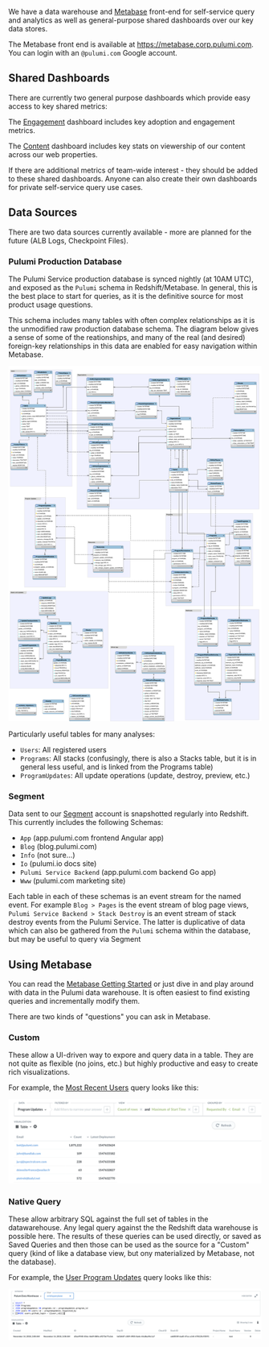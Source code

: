 We have a data warehouse and [Metabase](https://metabase.corp.pulumi.com/) front-end for self-service query and analytics as well as general-purpose shared dashboards over our key data stores.

The Metabase front end is available at https://metabase.corp.pulumi.com.  You can login with an `@pulumi.com` Google account.

## Shared Dashboards

There are currently two general purpose dashboards which provide easy access to key shared metrics:

The [Engagement](https://metabase.corp.pulumi.com/dashboard/1) dashboard includes key adoption and engagement metrics.

The [Content](https://metabase.corp.pulumi.com/dashboard/2) dashboard includes key stats on viewership of our content across our web properties.

If there are additional metrics of team-wide interest - they should be added to these shared dashboards.  Anyone can also create their own dashboards for private self-service query use cases.

## Data Sources

There are two data sources currently available - more are planned for the future (ALB Logs, Checkpoint Files).

### Pulumi Production Database 

The Pulumi Service production database is synced nightly (at 10AM UTC), and exposed as the `Pulumi` schema in Redshift/Metabase.  In general, this is the best place to start for queries, as it is the definitive source for most product usage questions.

This schema includes many tables with often complex relationships as it is the unmodified raw production database schema.  The diagram below gives a sense of some of the reationships, and many of the real (and desired) foreign-key relationships in this data are enabled for easy navigation within Metabase.

![](images/pulumidb.svg)

Particularly useful tables for many analyses:
* `Users`: All registered users
* `Programs`: All stacks (confusingly, there is also a Stacks table, but it is in general less useful, and is linked from the Programs table)
* `ProgramUpdates`: All update operations (update, destroy, preview, etc.)

### Segment

Data sent to our [Segment](https://segment.com/) account is snapshotted regularly into Redshift.  This currently includes the following Schemas:
* `App` (app.pulumi.com frontend Angular app)
* `Blog` (blog.pulumi.com)
* `Info` (not sure...)
* `Io` (pulumi.io docs site)
* `Pulumi Service Backend` (app.pulumi.com backend Go app)
* `Www` (pulumi.com marketing site)

Each table in each of these schemas is an event stream for the named event.  For example `Blog > Pages` is the event stream of blog page views, `Pulumi Service Backend > Stack Destroy` is an event stream of stack destroy events from the Pulumi Service.  The latter is duplicative of data which can also be gathered from the `Pulumi` schema within the database, but may be useful to query via Segment 

## Using Metabase

You can read the [Metabase Getting Started](https://metabase.com/docs/latest/getting-started.html) or just dive in and play around with data in the Pulumi data warehouse.  It is often easiest to find existing queries and incrementally modify them.

There are two kinds of "questions" you can ask in Metabase.


### Custom

These allow a UI-driven way to expore and query data in a table.  They are not quite as flexible (no joins, etc.) but highly productive and easy to create rich visualizations.

For example, the [Most Recent Users](https://metabase.corp.pulumi.com/question/10) query looks like this:

![](./images/customquery.png)

### Native Query
These allow arbitrary SQL against the full set of tables in the datawarehouse.  Any legal query against the the Redshift data warehouse is possible here.  The results of these queries can be used directly, or saved as Saved Queries and then those can be used as the source for a "Custom" query (kind of like a database view, but ony materialized by Metabase, not the database).

For example, the [User Program Updates](https://metabase.corp.pulumi.com/question/12?user_id=erinhyperplane) query looks like this:

![](./images/nativequery.png)


